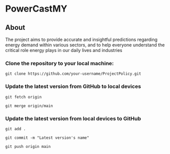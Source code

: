 # PowerCastMY
## About
The project aims to provide accurate and insightful predictions regarding energy demand within various sectors, and to help everyone understand the critical role energy plays in our daily lives and industries

### Clone the repository to your local machine:

```
git clone https://github.com/your-username/ProjectPolicy.git
```

### Update the latest version from GitHub to local devices
 
```
git fetch origin
```
```
git merge origin/main
```

### Update the latest version from local devices to GitHub
```
git add .
```
```
git commit -m "Latest version's name"
```
```
git push origin main
```
